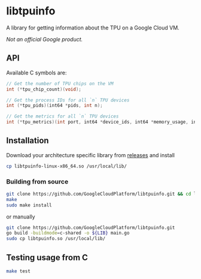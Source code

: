 # libtpuinfo

A library for getting information about the TPU on a Google Cloud VM.

*Not an official Google product.*

## API

Available C symbols are:
```c
// Get the number of TPU chips on the VM
int (*tpu_chip_count)(void);

// Get the process IDs for all `n` TPU devices
int (*tpu_pids)(int64 *pids, int n);

// Get the metrics for all `n` TPU devices
int (*tpu_metrics)(int port, int64 *device_ids, int64 *memory_usage, int64 *total_memory, double *duty_cycle_pct, int n);
```

## Installation

Download your architecture specific library from [releases](https://github.com/rdyro/libtpuinfo/releases) and install 
```bash
cp libtpuinfo-linux-x86_64.so /usr/local/lib/
```

### Building from source

```bash
git clone https://github.com/GoogleCloudPlatform/libtpuinfo.git && cd libtpuinfo
make
sudo make install
```

or manually

```bash
git clone https://github.com/GoogleCloudPlatform/libtpuinfo.git
go build -buildmode=c-shared -o ${LIB} main.go
sudo cp libtpuinfo.so /usr/local/lib/
```

## Testing usage from C

```bash
make test
```
